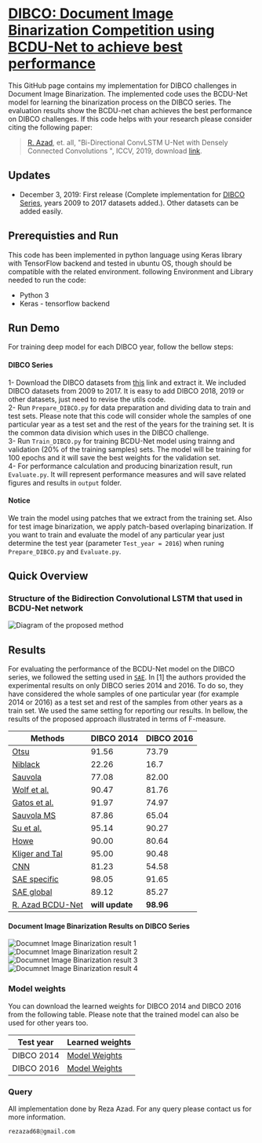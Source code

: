 # [DIBCO: Document Image Binarization Competition using BCDU-Net to achieve best performance](https://vc.ee.duth.gr/dibco2019/)

This GitHub page contains my implementation for DIBCO challenges in Document Image Binarization. The implemented code uses the BCDU-Net model for learning the binarization process on the DIBCO series. The evaluation results show the BCDU-net chan achieves the best performance on DIBCO challenges. If this code helps with your research please consider citing the following paper:
</br>
> [R. Azad](https://scholar.google.com/citations?hl=en&user=Qb5ildMAAAAJ&view_op=list_works&sortby=pubdate), et. all, "Bi-Directional ConvLSTM U-Net with Densely Connected Convolutions ", ICCV, 2019, download [link](https://arxiv.org/pdf/1909.00166.pdf).

## Updates
- December 3, 2019: First release (Complete implementation for [DIBCO Series](https://vc.ee.duth.gr/dibco2019/), years 2009 to 2017 datasets added.). Other datasets can be added easily.

## Prerequisties and Run
This code has been implemented in python language using Keras library with TensorFlow backend and tested in ubuntu OS, though should be compatible with the related environment. following Environment and Library needed to run the code:

- Python 3
- Keras - tensorflow backend


## Run Demo
For training deep model for each DIBCO year, follow the bellow steps:

#### DIBCO Series
1- Download the DIBCO datasets from [this](https://drive.google.com/open?id=11hu7gZF641eETGHi0Yq8DCLPrJ-aekRh) link and extract it. We included DIBCO datasets from 2009 to 2017. It is easy to add DIBCO 2018, 2019 or other datasets, just need to revise the utils code. </br>
2- Run `Prepare_DIBCO.py` for data preparation and dividing data to train and test sets. Please note that this code will consider whole the samples of one particular year as a test set and the rest of the years for the training set. It is the common data division which uses in the DIBCO challenge. </br>
3- Run `Train_DIBCO.py` for training BCDU-Net model using trainng and validation (20% of the training samples) sets. The model will be training for 100 epochs and it will save the best weights for the validation set. </br>
4- For performance calculation and producing binarization result, run `Evaluate.py`. It will represent performance measures and will save related figures and results in `output` folder.</br>
#### Notice
We train the model using patches that we extract from the training set. Also for test image binarization, we apply patch-based overlaping binarization. If you want to train and evaluate the model of any particular year just determine the test year (parameter `Test_year = 2016`) when runing `Prepare_DIBCO.py` and `Evaluate.py`.</br>


## Quick Overview

### Structure of the Bidirection Convolutional LSTM that used in BCDU-Net network
![Diagram of the proposed method](https://github.com/rezazad68/LSTM-U-net/blob/master/output_images/convlstm.png)

## Results
For evaluating the performance of the BCDU-Net model on the DIBCO series, we followed the setting used in [`SAE`](https://www.sciencedirect.com/science/article/abs/pii/S0031320318303091). In [1] the authors provided the experimental results on only DIBCO series 2014 and 2016. To do so, they have considered the whole samples of one particular year (for example 2014 or 2016) as a test set and rest of the samples from other years as a train set. We used the same setting for reporting our results. In bellow, the results of the proposed approach illustrated in terms of F-measure.
</br>
 

Methods | DIBCO 2014 |DIBCO 2016
------------ | -------------|----|
[Otsu](https://ieeexplore.ieee.org/document/4310076)	 | 91.56	| 73.79
[Niblack](https://dl.acm.org/citation.cfm?id=4901)	 | 22.26	| 16.7
[Sauvola](https://www.sciencedirect.com/science/article/abs/pii/S0031320399000552)	 | 77.08	| 82.00
[Wolf et al.](https://ieeexplore.ieee.org/document/1048482)	 | 90.47	| 81.76
[Gatos et al.](https://www.sciencedirect.com/science/article/abs/pii/S0031320305003821)	 | 91.97	| 74.97
[Sauvola MS](https://link.springer.com/article/10.1007/s10032-013-0209-0)	 | 87.86	| 65.04
[Su et al.](https://ieeexplore.ieee.org/document/6373726)	 | 95.14	| 90.27
[Howe](https://link.springer.com/article/10.1007/s10032-012-0192-x)	 | 90.00	| 80.64
[Kliger and Tal](https://users.iit.demokritos.gr/~bgat/ICFHR_2016_DIBCO.pdf)	 | 95.00	| 90.48
[CNN](https://link.springer.com/chapter/10.1007/978-3-319-19222-2_10)	 | 81.23	| 54.58
[SAE specific](https://www.sciencedirect.com/science/article/abs/pii/S0031320318303091)	 | 98.05	| 91.65
[SAE global](https://www.sciencedirect.com/science/article/abs/pii/S0031320318303091)	 | 89.12	| 85.27
[R. Azad BCDU-Net](https://github.com/rezazad68/LSTM-U-net/edit/master/README.md)	 | **will update**	|**98.96**


#### Document Image Binarization Results on DIBCO Series

![Documnet Image Binarization result 1](https://github.com/rezazad68/BCDUnet_DIBCO/blob/master/images/1.png)
![Documnet Image Binarization result 2](https://github.com/rezazad68/BCDUnet_DIBCO/blob/master/images/2.png)
![Documnet Image Binarization result 3](https://github.com/rezazad68/BCDUnet_DIBCO/blob/master/images/3.png)
![Documnet Image Binarization result 4](https://github.com/rezazad68/BCDUnet_DIBCO/blob/master/images/4.png)


### Model weights
You can download the learned weights for DIBCO 2014 and DIBCO 2016 from the following table. Please note that the trained model can also be used for other years too.

Test year |Learned weights
------------ | -------------
DIBCO 2014 | [Model Weights]()
DIBCO 2016 | [Model Weights](https://drive.google.com/open?id=1aBjF7YLtI26wOm8Uj8XNk1WQsAx1Asuf)



### Query
All implementation done by Reza Azad. For any query please contact us for more information.

```python
rezazad68@gmail.com

```
